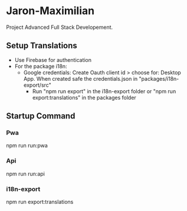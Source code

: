 # Jaron-Maximilian
Project Advanced Full Stack Developement.

## Setup Translations
- Use Firebase for authentication
- For the package i18n:
    - Google credentials: Create Oauth client id > choose for: Desktop App. When created safe the credentials.json in "packages/i18n-export/src"
        - Run "npm run export" in the i18n-export folder or "npm run export:translations" in the packages folder

## Startup Command
### Pwa
npm run run:pwa

### Api
npm run run:api

### i18n-export
npm run export:translations
